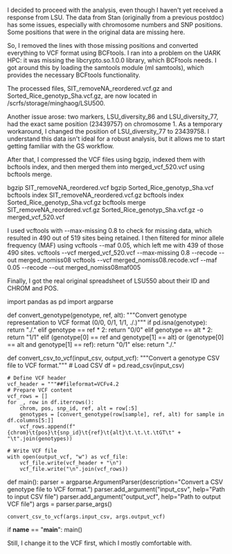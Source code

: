 
I decided to proceed with the analysis, even though I haven't yet received a response from LSU. The data from Stan (originally from a previous postdoc) has some issues, especially with chromosome numbers and SNP positions. Some positions that were in the original data are missing here.

So, I removed the lines with those missing positions and converted everything to VCF format using BCFtools. I ran into a problem on the UARK HPC: it was missing the libcrypto.so.1.0.0 library, which BCFtools needs. I got around this by loading the samtools module (ml samtools), which provides the necessary BCFtools functionality.

The processed files, SIT_removeNA_reordered.vcf.gz and Sorted_Rice_genotyp_Sha.vcf.gz, are now located in /scrfs/storage/minghaog/LSU500.

Another issue arose: two markers, LSU_diversity_86 and LSU_diversity_77, had the exact same position (23439757) on chromosome 1. As a temporary workaround, I changed the position of LSU_diversity_77 to 23439758. I understand this data isn't ideal for a robust analysis, but it allows me to start getting familiar with the GS workflow.

After that, I compressed the VCF files using bgzip, indexed them with bcftools index, and then merged them into merged_vcf_520.vcf using bcftools merge.

bgzip SIT_removeNA_reordered.vcf
bgzip Sorted_Rice_genotyp_Sha.vcf
bcftools index SIT_removeNA_reordered.vcf.gz
bcftools index Sorted_Rice_genotyp_Sha.vcf.gz
bcftools merge SIT_removeNA_reordered.vcf.gz Sorted_Rice_genotyp_Sha.vcf.gz -o merged_vcf_520.vcf

I used vcftools with --max-missing 0.8 to check for missing data, which resulted in 490 out of 519 sites being retained. I then filtered for minor allele frequency (MAF) using vcftools --maf 0.05, which left me with 439 of those 490 sites.
vcftools --vcf merged_vcf_520.vcf --max-missing 0.8 --recode --out merged_nomiss08
vcftools --vcf merged_nomiss08.recode.vcf --maf 0.05 --recode --out merged_nomiss08maf005

Finally, I got the real original spreadsheet of LSU550 about their ID and CHROM and POS. 

import pandas as pd
import argparse

def convert_genotype(genotype, ref, alt):
    """Convert genotype representation to VCF format (0/0, 0/1, 1/1, ./.)"""
    if pd.isna(genotype):
        return "./."
    elif genotype == ref * 2:
        return "0/0"
    elif genotype == alt * 2:
        return "1/1"
    elif (genotype[0] == ref and genotype[1] == alt) or (genotype[0] == alt and genotype[1] == ref):
        return "0/1"
    else:
        return "./."

def convert_csv_to_vcf(input_csv, output_vcf):
    """Convert a genotype CSV file to VCF format."""
    # Load CSV
    df = pd.read_csv(input_csv)
    
    # Define VCF header
    vcf_header = """##fileformat=VCFv4.2
    # Prepare VCF content
    vcf_rows = []
    for _, row in df.iterrows():
        chrom, pos, snp_id, ref, alt = row[:5]
        genotypes = [convert_genotype(row[sample], ref, alt) for sample in df.columns[5:]]
        vcf_rows.append(f"{chrom}\t{pos}\t{snp_id}\t{ref}\t{alt}\t.\t.\t.\tGT\t" + "\t".join(genotypes))

    # Write VCF file
    with open(output_vcf, "w") as vcf_file:
        vcf_file.write(vcf_header + "\n")
        vcf_file.write("\n".join(vcf_rows))

def main():
    parser = argparse.ArgumentParser(description="Convert a CSV genotype file to VCF format.")
    parser.add_argument("input_csv", help="Path to input CSV file")
    parser.add_argument("output_vcf", help="Path to output VCF file")
    args = parser.parse_args()
    
    convert_csv_to_vcf(args.input_csv, args.output_vcf)

if __name__ == "__main__":
    main()



Still, I change it to the VCF first, which I mostly comfortable with. 
